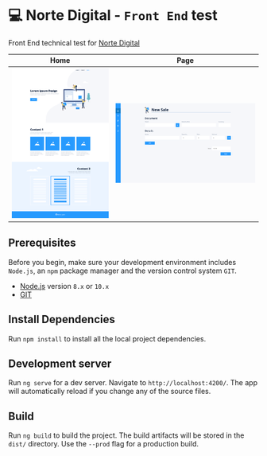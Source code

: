 # 💻 Norte Digital - `Front End` test

Front End technical test for [Norte Digital](https://norte.digital/)

| Home | Page |
|------|------|
| ![Alt text](/src/assets/images/screenshot-home.png?raw=true "Home page screenshot") | ![Alt text](/src/assets/images/screenshot-sales.png?raw=true "Sales page screenshot") |

## Prerequisites
Before you begin, make sure your development environment includes `Node.js`, an `npm` package manager and the version control system `GIT`. 

- [Node.js](https://nodejs.org/es/) version `8.x` or `10.x`
- [GIT](https://git-scm.com/)

## Install Dependencies
Run `npm install` to install all the local project dependencies.

## Development server
Run `ng serve` for a dev server. Navigate to `http://localhost:4200/`. The app will automatically reload if you change any of the source files.

## Build
Run `ng build` to build the project. The build artifacts will be stored in the `dist/` directory. Use the `--prod` flag for a production build.
